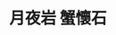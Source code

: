 ---
title: "月夜岩 蟹懷石"
description: "月夜岩 蟹懷石"
layout: shop
keywords:
  - 美食競賽
  - 台灣美食
  - 美食精選
datePublished: "2025-06-30"
dateModified: "2025-07-04"
city: "台北市"
district: "中山區"
address: "台北市中山區雙城街25巷9號1樓"
phone: "0225859221"
geo: "25.066281537588416, 121.52497056486794"
google_map: "https://maps.app.goo.gl/TCfbegMbxJroGo39A"
footinder: "https://footinder.com.tw/%e5%8f%b0%e5%8c%97%e5%b8%82%e4%b8%ad%e5%b1%b1%e5%8d%80/46905/"
official: "https://tsukiyoiwa.com/"
award:
  - name: "500盤"
    year: "2024"
    entries:
      - dishes:
          - "主鮮帝王蟹腳壽司"

---